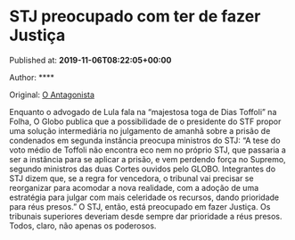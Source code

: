 
# STJ preocupado com ter de fazer Justiça

Published at: **2019-11-06T08:22:05+00:00**

Author: ****

Original: [O Antagonista](https://www.oantagonista.com/brasil/stj-preocupado-com-ter-de-fazer-justica/)

Enquanto o advogado de Lula fala na “majestosa toga de Dias Toffoli” na Folha, O Globo publica que a possibilidade de o presidente do STF propor uma solução intermediária no julgamento de amanhã sobre a prisão de condenados em segunda instância preocupa ministros do STJ:
“A tese do voto médio de Toffoli não encontra eco nem no próprio STJ, que passaria a ser a instância para se aplicar a prisão, e vem perdendo força no Supremo, segundo ministros das duas Cortes ouvidos pelo GLOBO. Integrantes do STJ dizem que, se a regra for vencedora, o tribunal vai precisar se reorganizar para acomodar a nova realidade, com a adoção de uma estratégia para julgar com mais celeridade os recursos, dando prioridade para réus presos.”
O STJ, então, está preocupado em fazer Justiça. Os tribunais superiores deveriam desde sempre dar prioridade a réus presos. Todos, claro, não apenas os poderosos.
